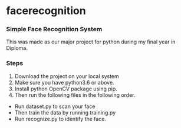# facerecognition
### Simple Face Recognition System 

This was made as our major project for python during my final year in Diploma.

### Steps
1. Download the project on your local system
2. Make sure you have python3.6 or above.
3. Install python OpenCV package using pip.
4. Then run the following files in the following order.
- Run dataset.py to scan your face
- Then train the data by running training.py
- Run recognize.py to identify the face.
